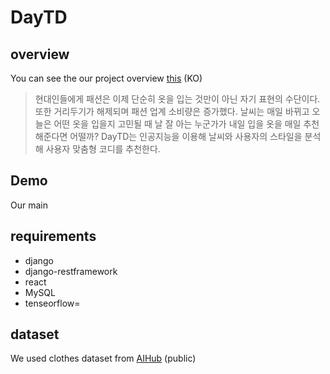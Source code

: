 # DayTD

## overview
You can see the our project overview [this](https://www.notion.so/DayTD-project-e1c855fe39f84c38b74c20fa1dff0cc4) (KO)
<br>
>현대인들에게 패션은 이제 단순히 옷을 입는 것만이 아닌 자기 표현의 수단이다. 또한 거리두기가 해제되며 패션 업계 소비량은 증가했다. 날씨는 매일 바뀌고 오늘은 어떤 옷을 입을지 고민될 때 날 잘 아는 누군가가 내일 입을 옷을 매일 추천해준다면 어떨까?  DayTD는 인공지능을 이용해 날씨와 사용자의 스타일을 분석해 사용자 맞춤형 코디를 추천한다.

## Demo
Our main

## requirements

- django
- django-restframework
- react
- MySQL
- tenseorflow=

## dataset
We used clothes dataset from [AIHub](https://www.aihub.or.kr/aihubdata/data/view.do?currMenu=115&topMenu=100)
(public)

 

